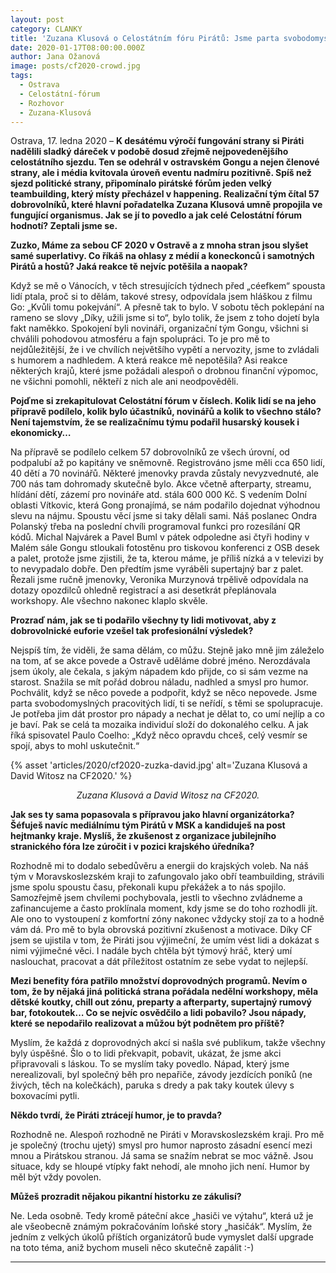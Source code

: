 ```yaml
---
layout: post
category: CLANKY
title: 'Zuzana Klusová o Celostátním fóru Pirátů: Jsme parta svobodomyslných pracovitých lidí'
date: 2020-01-17T08:00:00.000Z
author: Jana Ožanová
image: posts/cf2020-crowd.jpg
tags:
  - Ostrava
  - Celostátní-fórum
  - Rozhovor
  - Zuzana-Klusová
---
```


Ostrava, 17. ledna 2020 – **K desátému výročí fungování strany si Piráti nadělili sladký dáreček v podobě dosud zřejmě nejpovedenějšího celostátního sjezdu. Ten se odehrál v ostravském Gongu a nejen členové strany, ale i média kvitovala úroveň eventu nadmíru pozitivně. Spíš než sjezd politické strany, připomínalo pirátské fórům jeden velký teambuilding, který místy přecházel v happening. Realizační tým čítal 57 dobrovolníků, které hlavní pořadatelka Zuzana Klusová umně propojila ve fungující organismus. Jak se jí to povedlo a jak celé Celostátní fórum hodnotí? Zeptali jsme se.**

**Zuzko, Máme za sebou CF 2020 v Ostravě a z mnoha stran jsou slyšet samé superlativy. Co říkáš na ohlasy z médií a koneckonců i samotných Pirátů a hostů? Jaká reakce tě nejvíc potěšila a naopak?**

Když se mě o Vánocích, v těch stresujících týdnech před „céefkem“ spousta lidí ptala, proč si to dělám, takové stresy, odpovídala jsem hláškou z filmu Go: „Kvůli tomu pokejvání“. A přesně tak to bylo. V sobotu těch poklepání na rameno se slovy „Díky, užili jsme si to“, bylo tolik, že jsem z toho dojetí byla fakt naměkko. Spokojení byli novináři, organizační tým Gongu, všichni si chválili pohodovou atmosféru a fajn spolupráci. To je pro mě to nejdůležitější, že i ve chvílích největšího vypětí a nervozity, jsme to zvládali s humorem a nadhledem. A která reakce mě nepotěšila? Asi reakce některých krajů, které jsme požádali alespoň o drobnou finanční výpomoc, ne všichni pomohli, někteří z nich ale ani neodpověděli.

**Pojďme si zrekapitulovat Celostátní fórum v číslech. Kolik lidí se na jeho přípravě podílelo, kolik bylo účastníků, novinářů a kolik to všechno stálo? Není tajemstvím, že se realizačnímu týmu podařil husarský kousek i ekonomicky…**

Na přípravě se podílelo celkem 57 dobrovolníků ze všech úrovní, od podpalubí až po kapitány ve sněmovně. Registrováno jsme měli cca 650 lidí, 40 dětí a 70 novinářů. Některé jmenovky pravda zůstaly nevyzvednuté, ale 700 nás tam dohromady skutečně bylo. Akce včetně afterparty, streamu, hlídání dětí, zázemí pro novináře atd. stála 600 000 Kč. S vedením Dolní oblasti Vítkovic, která Gong pronajímá, se nám podařilo dojednat výhodnou slevu na nájmu. Spoustu věcí jsme si taky dělali sami. Náš poslanec Ondra Polanský třeba na poslední chvíli programoval funkci pro rozesílání QR kódů. Michal Najvárek a Pavel Buml v pátek odpoledne asi čtyři hodiny v Malém sále Gongu stloukali fotostěnu pro tiskovou konferenci z OSB desek a palet, protože jsme zjistili, že ta, kterou máme, je příliš nízká a v televizi by to nevypadalo dobře. Den předtím jsme vyráběli supertajný bar z palet. Řezali jsme ručně jmenovky, Veronika Murzynová trpělivě odpovídala na dotazy opozdilců ohledně registrací a asi desetkrát přeplánovala workshopy. Ale všechno nakonec klaplo skvěle.

**Prozraď nám, jak se ti podařilo všechny ty lidi motivovat, aby z dobrovolnické euforie vzešel tak profesionální výsledek?**

Nejspíš tím, že viděli, že sama dělám, co můžu. Stejně jako mně jim záleželo na tom, ať se akce povede a Ostravě uděláme dobré jméno.  Nerozdávala jsem úkoly, ale čekala, s jakým nápadem kdo přijde, co si sám vezme na starost. Snažila se mít pořád dobrou náladu, nadhled a smysl pro humor. Pochválit, když se něco povede a podpořit, když se něco nepovede. Jsme parta svobodomyslných pracovitých lidí, ti se neřídí, s těmi se spolupracuje. Je potřeba jim dát prostor pro nápady a nechat je dělat to, co umí nejlíp a co je baví. Pak se celá ta mozaika individuí složí do dokonalého celku. A jak říká spisovatel Paulo Coelho: „Když něco opravdu chceš, celý vesmír se spojí, abys to mohl uskutečnit.“

{% asset 'articles/2020/cf2020-zuzka-david.jpg' alt='Zuzana Klusová a David Witosz na CF2020.' %}

<p style="text-align: center">
<i>Zuzana Klusová a David Witosz na CF2020.</i>
</p>

**Jak ses ty sama popasovala s přípravou jako hlavní organizátorka? Šéfuješ navíc mediálnímu tým Pirátů v MSK a kandiduješ na post hejtmanky kraje. Myslíš, že zkušenost z organizace jubilejního stranického fóra lze zúročit i v pozici krajského úředníka?**

Rozhodně mi to dodalo sebedůvěru a energii do krajských voleb. Na náš tým v Moravskoslezském kraji to zafungovalo jako obří teambuilding, strávili jsme spolu spoustu času, překonali kupu překážek a to nás spojilo. Samozřejmě jsem chvílemi pochybovala, jestli to všechno zvládneme a zafinancujeme a často proklínala moment, kdy jsme se do toho rozhodli jít. Ale ono to vystoupení z komfortní zóny nakonec vždycky stojí za to a hodně vám dá. Pro mě to byla obrovská pozitivní zkušenost a motivace. Díky CF jsem se ujistila v tom, že Piráti jsou výjimeční, že umím vést lidi a dokázat s nimi výjimečné věci. I nadále bych chtěla být týmový hráč, který umí naslouchat, pracovat a dát příležitost ostatním ze sebe vydat to nejlepší.

**Mezi benefity fóra patřilo množství doprovodných programů. Nevím o tom, že by nějaká jiná politická strana pořádala nedělní workshopy, měla dětské koutky, chill out zónu, preparty a afterparty, supertajný rumový bar, fotokoutek… Co se nejvíc osvědčilo a lidi pobavilo? Jsou nápady, které se nepodařilo realizovat a můžou být podnětem pro příště?**

Myslím, že každá z doprovodných akcí si našla své publikum, takže všechny byly úspěšné. Šlo o to lidi překvapit, pobavit, ukázat, že jsme akci připravovali s láskou. To se myslím taky povedlo. Nápad, který jsme nerealizovali, byl společný běh pro nepařiče, závody jezdících poníků (ne živých, těch na kolečkách), paruka s dredy a pak taky koutek úlevy s boxovacími pytli.

**Někdo tvrdí, že Piráti ztrácejí humor, je to pravda?**

Rozhodně ne. Alespoň rozhodně ne Piráti v Moravskoslezském kraji. Pro mě je společný (trochu ujetý) smysl pro humor naprosto zásadní esencí mezi mnou a Pirátskou stranou. Já sama se snažím nebrat se moc vážně. Jsou situace, kdy se hloupé vtípky fakt nehodí, ale mnoho jich není. Humor by měl být vždy povolen.

**Můžeš prozradit nějakou pikantní historku ze zákulisí?**

Ne. Leda osobně. Tedy kromě páteční akce „hasiči ve výtahu“, která už je ale všeobecně známým pokračováním loňské story „hasičák“. Myslím, že jedním z velkých úkolů příštích organizátorů bude vymyslet další upgrade na toto téma, aniž bychom museli něco skutečně zapálit :-)

- - -
